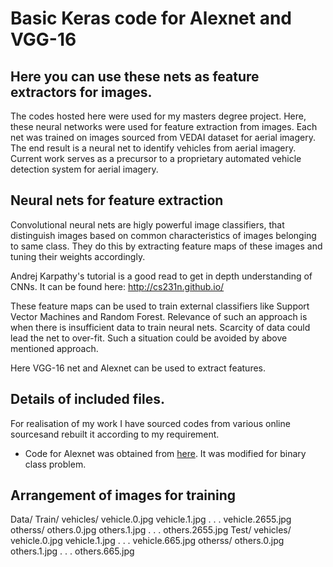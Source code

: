 # Basic Keras code for Alexnet and VGG-16
## Here you can use these nets as feature extractors for images.
The codes hosted here were used for my masters degree project. Here, these neural networks were used for feature extraction from images. Each net was trained on images sourced from VEDAI dataset for aerial imagery. The end result is a neural net to identify vehicles from aerial imagery.
Current work serves as a precursor to a proprietary automated vehicle detection system for aerial imagery.
## Neural nets for feature extraction
Convolutional neural nets are higly powerful image classifiers, that distinguish images based on common characteristics of images  belonging to same class. They do this by extracting feature maps of these images and tuning their weights accordingly. 

Andrej Karpathy's tutorial is a good read to get in depth understanding of CNNs. It can be found here: http://cs231n.github.io/

These feature maps can be used to train external classifiers like Support Vector Machines and Random Forest. Relevance of such an approach is when there is insufficient data to train neural nets. Scarcity of data could lead the net to over-fit. Such a situation could be avoided by above mentioned approach.

Here VGG-16 net and Alexnet can be used to extract features.
## Details of included files.
For realisation of my work I have sourced codes from various online sourcesand rebuilt it according to my requirement.
* Code for Alexnet was obtained from [here](https://github.com/duggalrahul/AlexNet-Experiments-Keras). It was modified for binary class problem.
## Arrangement of images for training
Data/
    Train/
         vehicles/
            vehicle.0.jpg
            vehicle.1.jpg
            .
            .
            .
            vehicle.2655.jpg
         otherss/
            others.0.jpg
            others.1.jpg
            .
            .
            .
            others.2655.jpg
     Test/
         vehicles/
            vehicle.0.jpg
            vehicle.1.jpg
            .
            .
            .
            vehicle.665.jpg
         otherss/
            others.0.jpg
            others.1.jpg
            .
            .
            .
            others.665.jpg
